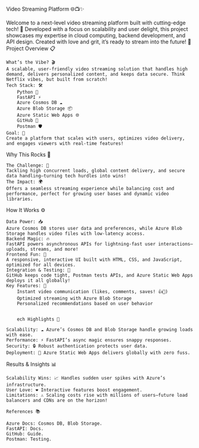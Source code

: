 Video Streaming Platform 🌐📺✨

Welcome to a next-level video streaming platform built with cutting-edge tech! 🎉 Developed with a focus on scalability and user delight, this project showcases my expertise in cloud computing, backend development, and API design. Created with love and grit, it’s ready to stream into the future! 🌟
Project Overview 📋

    What’s the Vibe? 🎬
    A scalable, user-friendly video streaming solution that handles high demand, delivers personalized content, and keeps data secure. Think Netflix vibes, but built from scratch!
    Tech Stack: 🛠️
        Python 🐍
        FastAPI ⚡
        Azure Cosmos DB ☁️
        Azure Blob Storage 📦
        Azure Static Web Apps 🌐
        GitHub 🤝
        Postman 🛡️
    Goal: 🎯
    Create a platform that scales with users, optimizes video delivery, and engages viewers with real-time features!

Why This Rocks 🌟

    The Challenge: 💪
    Tackling high concurrent loads, global content delivery, and secure data handling—turning tech hurdles into wins!
    The Impact: 🌍
    Offers a seamless streaming experience while balancing cost and performance, perfect for growing user bases and dynamic video libraries.

How It Works ⚙️

    Data Power: 📥
    Azure Cosmos DB stores user data and preferences, while Azure Blob Storage handles video files with low-latency access.
    Backend Magic: 🔥
    FastAPI powers asynchronous APIs for lightning-fast user interactions—uploads, streams, and more!
    Frontend Fun: 🎨
    A responsive, interactive UI built with HTML, CSS, and JavaScript, optimized for all devices.
    Integration & Testing: 🧪
    GitHub keeps code tight, Postman tests APIs, and Azure Static Web Apps deploys it all globally!
    Key Features: 🌈
        Instant video communication (likes, comments, saves! 👍💬)
        Optimized streaming with Azure Blob Storage
        Personalized recommendations based on user behavior


        ech Highlights 🌟

    Scalability: ☁️ Azure’s Cosmos DB and Blob Storage handle growing loads with ease.
    Performance: ⚡ FastAPI’s async magic ensures snappy responses.
    Security: 🔒 Robust authentication protects user data.
    Deployment: 🚀 Azure Static Web Apps delivers globally with zero fuss.

Results & Insights 📊

    Scalability Wins: 📈 Handles sudden user spikes with Azure’s infrastructure.
    User Love: ❤️ Interactive features boost engagement.
    Limitations: ⚠️ Scaling costs rise with millions of users—future load balancers and CDNs are on the horizon!

    References 📚

    Azure Docs: Cosmos DB, Blob Storage.
    FastAPI: Docs.
    GitHub: Guide.
    Postman: Testing.
